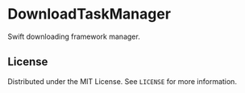 # DownloadTaskManager

Swift downloading framework manager.

## License

Distributed under the MIT License. See `LICENSE` for more information.
